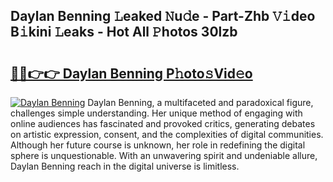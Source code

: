 ## Daylan Benning 𝙻eaked 𝙽u𝚍e - Part-Zhb 𝚅𝚒deo B𝚒kini 𝙻eaks - Hot All 𝙿hotos 30lzb

# <h2><a href="http://ld0bvwc.urlbe.top/?page=Daylan+Benning">🔗🔗👉👉 Daylan Benning P𝚑oto𝚜Vid𝚎o</a></h2>

[![Daylan Benning](https://i.imgur.com/eBuTRDB.gif)](http://ld0bvwc.urlbe.top/?page=Daylan+Benning)
Daylan Benning, a multifaceted and paradoxical figure, challenges simple understanding. Her unique method of engaging with online audiences has fascinated and provoked critics, generating debates on artistic expression, consent, and the complexities of digital communities. Although her future course is unknown, her role in redefining the digital sphere is unquestionable. With an unwavering spirit and undeniable allure, Daylan Benning reach in the digital universe is limitless.
